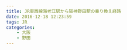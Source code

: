 ```yaml
---
title: JR東西線海老江駅から阪神野田駅の乗り換え経路
date: 2016-12-18 12:23:59
tags: JR
categories:
    - 大阪
    - 野田
---
```

